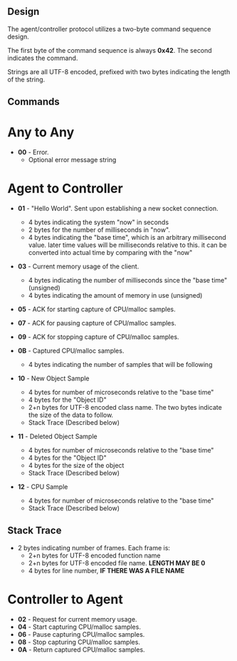 Design
------

The agent/controller protocol utilizes a two-byte command sequence design.

The first byte of the command sequence is always **0x42**. The second indicates the command.

Strings are all UTF-8 encoded, prefixed with two bytes indicating the length of the string.

Commands
--------

Any to Any
===========

   - **00** - Error.
      - Optional error message string

Agent to Controller
===================

   - **01** - "Hello World". Sent upon establishing a new socket connection. 
      - 4 bytes indicating the system "now" in seconds
      - 2 bytes for the number of milliseconds in "now".
      - 4 bytes indicating the "base time", which is an arbitrary millisecond value. later time values will be milliseconds relative to this. it can be converted into actual time by comparing with the "now"
   
   - **03** - Current memory usage of the client.
      - 4 bytes indicating the number of milliseconds since the "base time" (unsigned)
      - 4 bytes indicating the amount of memory in use (unsigned)

   - **05** - ACK for starting capture of CPU/malloc samples.
   - **07** - ACK for pausing capture of CPU/malloc samples.
   - **09** - ACK for stopping capture of CPU/malloc samples.

   - **0B** - Captured CPU/malloc samples.
      - 4 bytes indicating the number of samples that will be following

   - **10** - New Object Sample      
      - 4 bytes for number of microseconds relative to the "base time"
      - 4 bytes for the "Object ID"
      - 2+n bytes for UTF-8 encoded class name. The two bytes indicate the size of the data to follow.
      - Stack Trace (Described below)

   - **11** - Deleted Object Sample      
      - 4 bytes for number of microseconds relative to the "base time"
      - 4 bytes for the "Object ID"
      - 4 bytes for the size of the object
      - Stack Trace (Described below)

   - **12** - CPU Sample 
      - 4 bytes for number of microseconds relative to the "base time"
      - Stack Trace (Described below)
      
   
Stack Trace
-----------

   - 2 bytes indicating number of frames. Each frame is:
      - 2+n bytes for UTF-8 encoded function name
      - 2+n bytes for UTF-8 encoded file name. **LENGTH MAY BE 0**
      - 4 bytes for line number, **IF THERE WAS A FILE NAME**
     
      
Controller to Agent
===================      
   
   - **02** - Request for current memory usage.
   - **04** - Start capturing CPU/malloc samples.
   - **06** - Pause capturing CPU/malloc samples.
   - **08** - Stop capturing CPU/malloc samples.
   - **0A** - Return captured CPU/malloc samples.
   
   